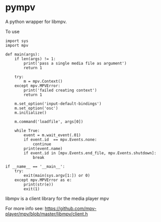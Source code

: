 pympv
=====
A python wrapper for libmpv.

To use

    import sys
    import mpv

    def main(args):
        if len(args) != 1:
            print('pass a single media file as argument')
            return 1

        try:
            m = mpv.Context()
        except mpv.MPVError:
            print('failed creating context')
            return 1

        m.set_option('input-default-bindings')
        m.set_option('osc')
        m.initialize()

        m.command('loadfile', args[0])

        while True:
            event = m.wait_event(.01)
            if event.id  == mpv.Events.none:
                continue
            print(event.name)
            if event.id in [mpv.Events.end_file, mpv.Events.shutdown]:
                break

    if __name__ == '__main__':
        try:
            exit(main(sys.argv[1:]) or 0)
        except mpv.MPVError as e:
            print(str(e))
            exit(1)

libmpv is a client library for the media player mpv

For more info see: https://github.com/mpv-player/mpv/blob/master/libmpv/client.h
